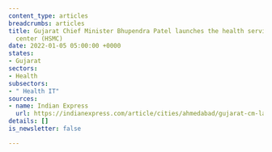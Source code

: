 ```yaml
---
content_type: articles
breadcrumbs: articles
title: Gujarat Chief Minister Bhupendra Patel launches the health service management
  center (HSMC)
date: 2022-01-05 05:00:00 +0000
states:
- Gujarat
sectors:
- Health
subsectors:
- " Health IT"
sources:
- name: Indian Express
  url: https://indianexpress.com/article/cities/ahmedabad/gujarat-cm-launches-portal-monitor-benefits-health-schemes-7693840/
details: []
is_newsletter: false

---
```

